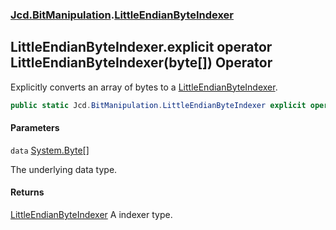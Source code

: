 ### [Jcd.BitManipulation](Jcd.BitManipulation.md 'Jcd.BitManipulation').[LittleEndianByteIndexer](Jcd.BitManipulation.LittleEndianByteIndexer.md 'Jcd.BitManipulation.LittleEndianByteIndexer')

## LittleEndianByteIndexer.explicit operator LittleEndianByteIndexer(byte[]) Operator

Explicitly converts an array of bytes to
a [LittleEndianByteIndexer](Jcd.BitManipulation.LittleEndianByteIndexer.md 'Jcd.BitManipulation.LittleEndianByteIndexer').

```csharp
public static Jcd.BitManipulation.LittleEndianByteIndexer explicit operator LittleEndianByteIndexer(byte[] data);
```
#### Parameters

<a name='Jcd.BitManipulation.LittleEndianByteIndexer.op_ExplicitJcd.BitManipulation.LittleEndianByteIndexer(byte[]).data'></a>

`data` [System.Byte](https://docs.microsoft.com/en-us/dotnet/api/System.Byte 'System.Byte')[[]](https://docs.microsoft.com/en-us/dotnet/api/System.Array 'System.Array')

The underlying data type.

#### Returns

[LittleEndianByteIndexer](Jcd.BitManipulation.LittleEndianByteIndexer.md 'Jcd.BitManipulation.LittleEndianByteIndexer')
A indexer type.